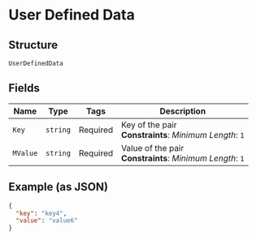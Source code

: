 
# User Defined Data

## Structure

`UserDefinedData`

## Fields

| Name | Type | Tags | Description |
|  --- | --- | --- | --- |
| `Key` | `string` | Required | Key of the pair<br>**Constraints**: *Minimum Length*: `1` |
| `MValue` | `string` | Required | Value of the pair<br>**Constraints**: *Minimum Length*: `1` |

## Example (as JSON)

```json
{
  "key": "key4",
  "value": "value6"
}
```

